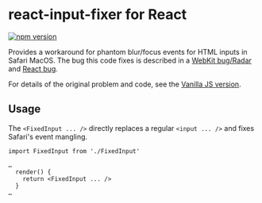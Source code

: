# react-input-fixer for React

[![npm version](https://badge.fury.io/js/react-input-fixer.svg)](https://badge.fury.io/js/react-input-fixer)

Provides a workaround for phantom blur/focus events for HTML inputs in Safari MacOS. The bug this code fixes is described in a [WebKit bug/Radar](https://bugs.webkit.org/show_bug.cgi?id=179990) and [React bug](https://github.com/facebook/react/issues/10871).

For details of the original problem and code, see the [Vanilla JS version](../).

## Usage

The `<FixedInput ... />` directly replaces a regular `<input ... />` and fixes Safari's event mangling.


```
import FixedInput from './FixedInput'

…
  render() {
    return <FixedInput ... />
  }
…

```